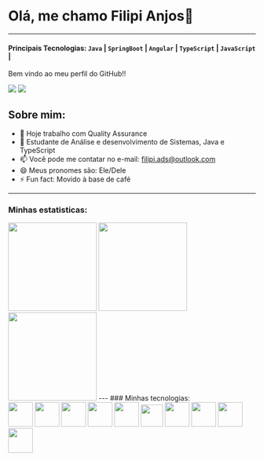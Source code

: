 # Olá, me chamo Filipi Anjos👋
---
#### Principais Tecnologias: `Java` | `SpringBoot` | `Angular` | `TypeScript` | `JavaScript` |

Bem vindo ao meu perfil do GitHub!!

<div>
  <a href="mailto:filipi.ads@outlook.com?" target="_blank"><img src="https://img.shields.io/badge/Microsoft_Outlook-0078D4?style=for-the-badge&logo=microsoft-outlook&logoColor=white"></a>
  <a href="www.linkedin.com/in/filipi-anjos-a2a476213" target="_blank"><img src="https://img.shields.io/badge/LinkedIn-0077B5?style=for-the-badge&logo=linkedin&logoColor=white"></a>
</div>

## Sobre mim:
- 🔭 Hoje trabalho com Quality Assurance
- 🌱 Estudante de Análise e desenvolvimento de Sistemas, Java e TypeScript
- 📫 Você pode me contatar no e-mail: filipi.ads@outlook.com
- 😄 Meus pronomes são: Ele/Dele
- ⚡ Fun fact: Movido à base de café
---

### Minhas estatisticas:
  <a href="https://github.com/Filipianjos"></a>

  <img height="180em" src="https://github-readme-stats.vercel.app/api?username=Filipianjos&theme=dark&show_icons=true"/>

  <img height="180em" src="https://github-readme-stats.vercel.app/api?username=Filipianjos&show_icons=true&theme=dracula&include_all_commits=true&count_private=true"/>
  <img height="180em" src="https://github-readme-stats.vercel.app/api/top-langs/?username=Filipianjos&layout=compact&langs_count=16&theme=dracula"/>
---
### Minhas tecnologias:
<div>
  <img height=50em src="https://cdn.jsdelivr.net/gh/devicons/devicon@latest/icons/java/java-original-wordmark.svg" />
  <img height=50em src="https://cdn.jsdelivr.net/gh/devicons/devicon@latest/icons/maven/maven-original-wordmark.svg" />
  <img height=50em src="https://cdn.jsdelivr.net/gh/devicons/devicon@latest/icons/spring/spring-original-wordmark.svg" />
  <img height=50em src="https://cdn.jsdelivr.net/gh/devicons/devicon@latest/icons/postgresql/postgresql-plain-wordmark.svg" />
  <img height=50em src="https://cdn.jsdelivr.net/gh/devicons/devicon@latest/icons/angular/angular-original.svg" />
  <img height=45em src="https://cdn.jsdelivr.net/gh/devicons/devicon@latest/icons/typescript/typescript-original.svg" />
  <img height=50em src="https://cdn.jsdelivr.net/gh/devicons/devicon@latest/icons/php/php-original.svg" />
  <img height=50em src="https://cdn.jsdelivr.net/gh/devicons/devicon@latest/icons/html5/html5-original-wordmark.svg" />
  <img height=50em src="https://cdn.jsdelivr.net/gh/devicons/devicon@latest/icons/bootstrap/bootstrap-original-wordmark.svg" />
  <img height=50em src="https://cdn.jsdelivr.net/gh/devicons/devicon@latest/icons/selenium/selenium-original.svg" />
</div>


